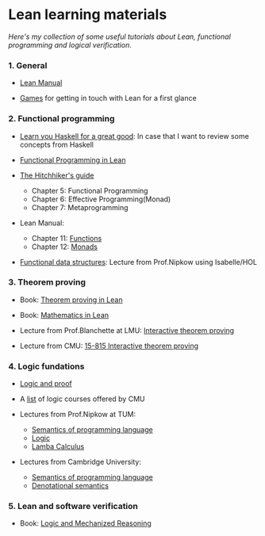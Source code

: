 # Lean learning materials
_Here's my collection of some useful tutorials about Lean, functional programming and logical verification_.

### 1. General

* [Lean Manual](https://lean-lang.org/lean4/doc/print.html)
  
* [Games](https://adam.math.hhu.de/#/) for getting in touch with Lean for a first glance

### 2. Functional programming

* [Learn you Haskell for a great good](https://learnyouahaskell.com/chapters): In case that I want to review some concepts from Haskell

* [Functional Programming in Lean](https://lean-lang.org/functional_programming_in_lean/introduction.html)

* [The Hitchhiker's guide](https://github.com/blanchette/interactive_theorem_proving_2024/blob/main/hitchhikers_guide_2024_lmu_desktop.pdf)

  * Chapter 5: Functional Programming
  * Chapter 6: Effective Programming(Monad)
  * Chapter 7: Metaprogramming

* Lean Manual:
  * Chapter 11: [Functions](https://lean-lang.org/lean4/doc/functions.html)
  * Chapter 12: [Monads](https://lean-lang.org/lean4/doc/monads/intro.html)

* [Functional data structures](https://www21.in.tum.de/teaching/fds/SS24/index.html): Lecture from Prof.Nipkow using Isabelle/HOL
  
### 3. Theorem proving

* Book: [Theorem proving in Lean](https://lean-lang.org/theorem_proving_in_lean4/title_page.html)

* Book: [Mathematics in Lean](https://leanprover-community.github.io/mathematics_in_lean/C08_Groups_and_Rings.html)
  
* Lecture from Prof.Blanchette at LMU: [Interactive theorem proving](https://github.com/blanchette/interactive_theorem_proving_2024)
  
* Lecture from CMU: [15-815 Interactive theorem proving](https://leanprover.github.io/cmu-15815-s15/index.html)

### 4. Logic fundations

* [Logic and proof](https://leanprover.github.io/logic_and_proof/introduction.html)

* A [list](https://logic.cmu.edu/courses.html) of logic courses offered by CMU
  
* Lectures from Prof.Nipkow at TUM:
    * [Semantics of programming language](https://www21.in.tum.de/teaching/semantics/WS23/index.html)
    * [Logic](https://www21.in.tum.de/teaching/logic/SS22/index.html)
    * [Lamba Calculus](https://www21.in.tum.de/teaching/lambda/WS23/index.html)

* Lectures from Cambridge University:
   * [Semantics of programming language](https://www.cl.cam.ac.uk/teaching/2021/Semantics/)
   * [Denotational semantics](https://www.cl.cam.ac.uk/teaching/2223/DenotSem/)

### 5. Lean and software verification

* Book: [Logic and Mechanized Reasoning](https://avigad.github.io/lamr/implementing_propositional_logic.html)
   
